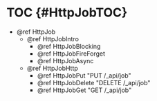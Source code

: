 TOC {#HttpJobTOC}
======================

- @ref HttpJob
  - @ref HttpJobIntro
    - @ref HttpJobBlocking
    - @ref HttpJobFireForget
    - @ref HttpJobAsync
  - @ref HttpJobHttp
    - @ref HttpJobPut "PUT /_api/job"
    - @ref HttpJobDelete "DELETE /_api/job"
    - @ref HttpJobGet "GET /_api/job"
